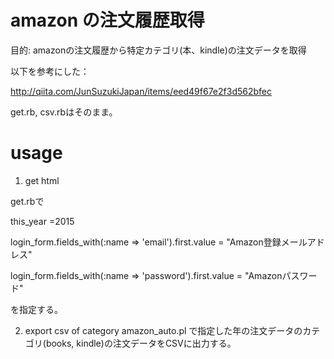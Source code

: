 # amazon の注文履歴取得

目的: amazonの注文履歴から特定カテゴリ(本、kindle)の注文データを取得


以下を参考にした：

http://qiita.com/JunSuzukiJapan/items/eed49f67e2f3d562bfec

get.rb, csv.rbはそのまま。

# usage

1. get html

get.rbで

this_year =2015

login_form.fields_with(:name => 'email').first.value = "Amazon登録メールアドレス"

login_form.fields_with(:name => 'password').first.value = "Amazonパスワード"

を指定する。

2. export csv of category
amazon_auto.pl で指定した年の注文データのカテゴリ(books, kindle)の注文データをCSVに出力する。


 